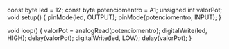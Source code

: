 const byte led = 12;
const byte potenciomentro = A1;
unsigned int valorPot;
void setup()
{
  pinMode(led, OUTPUT);
  pinMode(potenciomentro, INPUT);
}

void loop()
{
  valorPot = analogRead(potenciomentro);
  digitalWrite(led, HIGH);
  delay(valorPot); 
  digitalWrite(led, LOW);
  delay(valorPot);
}
